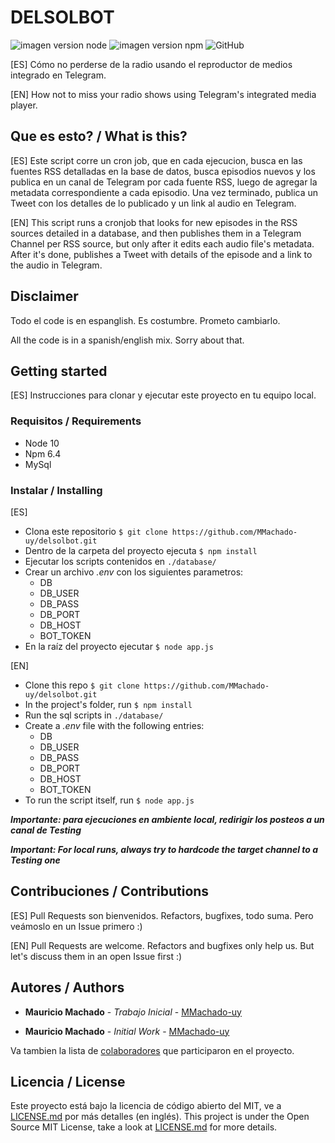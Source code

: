 # DELSOLBOT

![imagen version node](https://img.shields.io/badge/node-v10.10.0-green.svg "Nodejs")
![imagen version npm](https://img.shields.io/badge/npm-v6.4.1-green.svg "npm")
![GitHub](https://img.shields.io/github/license/mashape/apistatus.svg)

[ES]
Cómo no perderse de la radio usando el reproductor de medios integrado en Telegram.

[EN]
How not to miss your radio shows using Telegram's integrated media player.

## Que es esto? / What is this?

[ES]
Este script corre un cron job, que en cada ejecucion, busca en las fuentes RSS detalladas en la base de datos, busca episodios nuevos y los publica en un canal de Telegram por cada fuente RSS, luego de agregar la metadata correspondiente a cada episodio. Una vez terminado, publica un Tweet con los detalles de lo publicado y un link al audio en Telegram.

[EN]
This script runs a cronjob that looks for new episodes in the RSS sources detailed in a database, and then publishes them in a Telegram Channel per RSS source, but only after it edits each audio file's metadata. After it's done, publishes a Tweet with details of the episode and a link to the audio in Telegram.

## Disclaimer

Todo el code is en espanglish. Es costumbre. Prometo cambiarlo.

All the code is in a spanish/english mix. Sorry about that.

## Getting started

[ES]
Instrucciones para clonar y ejecutar este proyecto en tu equipo local.

### Requisitos / Requirements

- Node 10
- Npm 6.4
- MySql

### Instalar / Installing

[ES]

- Clona este repositorio `$ git clone https://github.com/MMachado-uy/delsolbot.git`
- Dentro de la carpeta del proyecto ejecuta `$ npm install`
- Ejecutar los scripts contenidos en `./database/`
- Crear un archivo _.env_ con los siguientes parametros:
    - DB
    - DB_USER
    - DB_PASS
    - DB_PORT
    - DB_HOST
    - BOT_TOKEN
- En la raíz del proyecto ejecutar `$ node app.js`

[EN]

- Clone this repo `$ git clone https://github.com/MMachado-uy/delsolbot.git`
- In the project's folder, run `$ npm install`
- Run the sql scripts in `./database/`
- Create a _.env_ file with the following entries:
    - DB
    - DB_USER
    - DB_PASS
    - DB_PORT
    - DB_HOST
    - BOT_TOKEN
- To run the script itself, run `$ node app.js`

***Importante: para ejecuciones en ambiente local, redirigir los posteos a un canal de Testing***

***Important: For local runs, always try to hardcode the target channel to a Testing one***

## Contribuciones / Contributions

[ES]
Pull Requests son bienvenidos.
Refactors, bugfixes, todo suma. Pero veámoslo en un Issue primero :)

[EN]
Pull Requests are welcome.
Refactors and bugfixes only help us. But let's discuss them in an open Issue first :)

## Autores / Authors

- **Mauricio Machado** - *Trabajo Inicial* - [MMachado-uy](https://github.com/MMachado-uy)

- **Mauricio Machado** - *Initial Work* - [MMachado-uy](https://github.com/MMachado-uy)

Va tambien la lista de [colaboradores](https://github.com/MMachado-uy/delsolbot/graphs/contributors) que participaron en el proyecto.

## Licencia / License

Este proyecto está bajo la licencia de código abierto del MIT, ve a  [LICENSE.md](LICENSE.md) por más detalles (en inglés).
This project is under the Open Source MIT License, take a look at [LICENSE.md](LICENSE.md) for more details.
